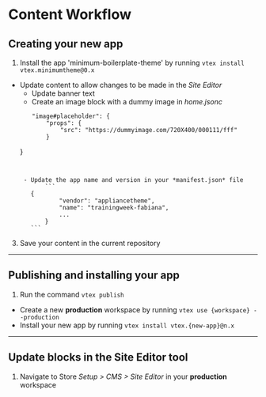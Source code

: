 # Content Workflow

## Creating your new app

1. Install the app 'minimum-boilerplate-theme' by running `vtex install vtex.minimumtheme@0.x`
-  Update content to allow changes to be made in the *Site Editor*
     - Update banner text
     - Create an image block with a dummy image in *home.jsonc*
     	```
     	"image#placeholder": {
			"props": {
				"src": "https://dummyimage.com/720X400/000111/fff"
			}
	}
	```
	
	
     - Update the app name and version in your *manifest.json* file
           ```
	   {
               "vendor": "appliancetheme",
               "name": "trainingweek-fabiana",
               ...
           } 
	   ```

3. Save your content in the current repository

-----

## Publishing and installing your app
1. Run the command `vtex publish`
- Create a new **production** workspace by running `vtex use {workspace} --production`
- Install your new app by running `vtex install vtex.{new-app}@n.x`

-----

## Update blocks in the Site Editor tool

1. Navigate to Store *Setup > CMS > Site Editor* in your **production** workspace
